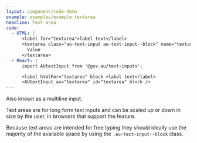 ```yaml
---
layout: component/code-demo
example: examples/example-textarea
headline: Text area
code:
  - HTML: |
      <label for="textarea">label text</label>
      <textarea class="au-text-input au-text-input--block" name="textarea" id="textarea">
        Value
      </textarea>
  - React: |
      import AUtextInput from '@gov.au/text-inputs';

      <label htmlFor="textarea" block >label text</label>
      <AUtextInput as="textarea" id="textarea" block />
---
```


Also known as a multiline input.

Text areas are for long form text inputs and can be scaled up or down in size by the user, in browsers that support the feature.

Because text areas are intended for free typing they should ideally use the majority of the available space by using the `.au-text-input--block` class.
